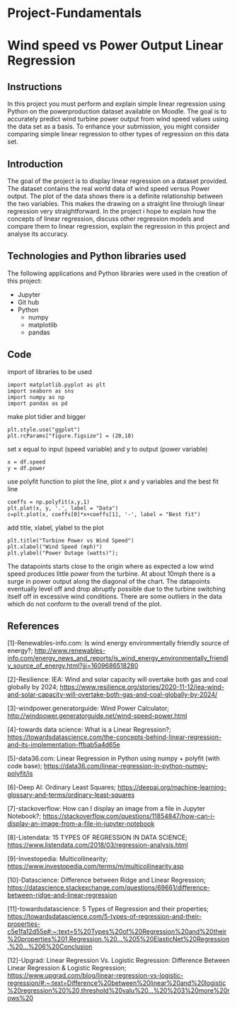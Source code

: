 # Project-Fundamentals

# Wind speed vs Power Output Linear Regression

## Instructions
In this project you must perform and explain simple linear regression using Python on the powerproduction dataset available on Moodle. The goal is to accurately predict wind turbine power output from wind speed values using the data set as a basis. To enhance your submission, you might consider comparing simple linear regression to other types of regression on this data set.

## Introduction

The goal of the project is to display linear regression on a dataset provided. The dataset contains the real world data of wind speed versus Power output. The plot of the data shows there is a definite relationship between the two variables. This makes the drawing on a straight line throiugh linear regression very straightforward. In the project i hope to explain how the concepts of linear regression, discuss other regression models and compare them to linear regression, explain the regression in this project and analyse its accuracy.

## Technologies and Python libraries used
The following applications and Python libraries were used in the creation of this project:
- Jupyter
- Git hub
- Python
  - numpy
  - matplotlib
  - pandas

## Code

import of libraries to be used
```
import matplotlib.pyplot as plt
import seaborn as sns
import numpy as np
import pandas as pd
````
make plot tidier and bigger
```
plt.style.use("ggplot")
plt.rcParams["figure.figsize"] = (20,10)
```
set x equal to input (speed variable) and y to output (power variable)
```
x = df.speed
y = df.power
```
use polyfit function to plot the line, plot x and y variables and the best fit line
```
coeffs = np.polyfit(x,y,1)
plt.plot(x, y, '.', label = "Data")
c=plt.plot(x, coeffs[0]*x+coeffs[1], '-', label = "Best fit")
```
add title, xlabel, ylabel to the plot
```
plt.title("Turbine Power vs Wind Speed")
plt.xlabel("Wind Speed (mph)")
plt.ylabel("Power Outage (watts)");
```

The datapoints starts close to the origin where as expected a low wind speed produces little power from the turbine. At about 10mph there is a surge in power output along the diagonal of the chart. The datapoints eventually level off and drop abruptly possible due to the turbine switching itself off in excessive wind conditions. There are some outliers in the data which do not conform to the overall trend of the plot. 



## References

[1]-Renewables-info.com: Is wind energy environmentally friendly source of energy?; http://www.renewables-info.com/energy_news_and_reports/is_wind_energy_environmentally_friendly_source_of_energy.html?jjj=1609686518280

[2]-Resilience: IEA: Wind and solar capacity will overtake both gas and coal globally by 2024; https://www.resilience.org/stories/2020-11-12/iea-wind-and-solar-capacity-will-overtake-both-gas-and-coal-globally-by-2024/

[3]-windpower.generatorguide: Wind Power Calculator; http://windpower.generatorguide.net/wind-speed-power.html

[4]-towards data science: What is a Linear Regression?; https://towardsdatascience.com/the-concepts-behind-linear-regression-and-its-implementation-ffbab5a4d65e

[5]-data36.com: Linear Regression in Python using numpy + polyfit (with code base); https://data36.com/linear-regression-in-python-numpy-polyfit/is

[6]-Deep AI: Ordinary Least Squares; https://deepai.org/machine-learning-glossary-and-terms/ordinary-least-squares

[7]-stackoverflow: How can I display an image from a file in Jupyter Notebook?; https://stackoverflow.com/questions/11854847/how-can-i-display-an-image-from-a-file-in-jupyter-notebook

[8]-Listendata: 15 TYPES OF REGRESSION IN DATA SCIENCE; https://www.listendata.com/2018/03/regression-analysis.html

[9]-Investopedia: Multicollinearity; https://www.investopedia.com/terms/m/multicollinearity.asp

[10]-Datascience: Difference between Ridge and Linear Regression; https://datascience.stackexchange.com/questions/69661/difference-between-ridge-and-linear-regression

[11]-towardsdatascience: 5 Types of Regression and their properties; https://towardsdatascience.com/5-types-of-regression-and-their-properties-c5e1fa12d55e#:~:text=5%20Types%20of%20Regression%20and%20their%20properties%201,Regression.%20...%205%20ElasticNet%20Regression.%20...%206%20Conclusion

[12]-Upgrad: Linear Regression Vs. Logistic Regression: Difference Between Linear Regression & Logistic Regression; https://www.upgrad.com/blog/linear-regression-vs-logistic-regression/#:~:text=Difference%20between%20linear%20and%20logistic%20regression%20%20,threshold%20valu%20...%20%203%20more%20rows%20
